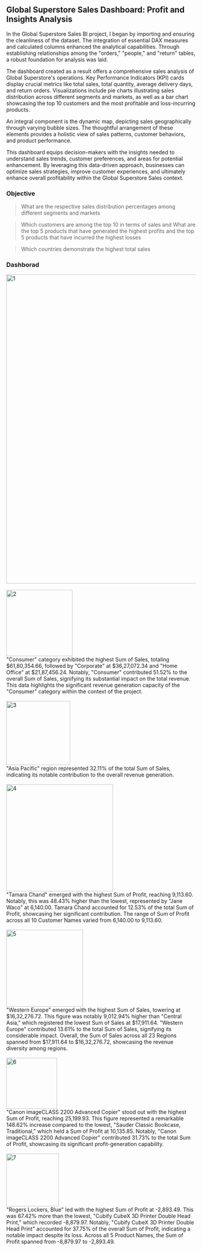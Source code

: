 ## Global Superstore Sales Dashboard: Profit and Insights Analysis

In the Global Superstore Sales BI project, I began by importing and ensuring the cleanliness of the dataset. The integration of essential DAX measures and calculated columns enhanced the analytical capabilities. Through establishing relationships among the "orders," "people," and "return" tables, a robust foundation for analysis was laid.

The dashboard created as a result offers a comprehensive sales analysis of Global Superstore's operations. Key Performance Indicators (KPI) cards display crucial metrics like total sales, total quantity, average delivery days, and return orders. Visualizations include pie charts illustrating sales distribution across different segments and markets, as well as a bar chart showcasing the top 10 customers and the most profitable and loss-incurring products.

An integral component is the dynamic map, depicting sales geographically through varying bubble sizes. The thoughtful arrangement of these elements provides a holistic view of sales patterns, customer behaviors, and product performance.

This dashboard equips decision-makers with the insights needed to understand sales trends, customer preferences, and areas for potential enhancement. By leveraging this data-driven approach, businesses can optimize sales strategies, improve customer experiences, and ultimately enhance overall profitability within the Global Superstore Sales context.

### Objective
>What are the respective sales distribution percentages among different segments and markets

>Which customers are among the top 10 in terms of sales and What are the top 5 products that have generated the highest profits and the top 5 products that have incurred the highest losses

>Which countries demonstrate the highest total sales

### Dashborad
<img width="820" alt="1" src="https://github.com/ayushpanchal909/Global-Superstore-sales-Dahborard/assets/142341609/2d8aede4-c7cc-40d4-8374-2209a2cf96f5">
<br>
<br>
<img width="176" alt="2" src="https://github.com/ayushpanchal909/Global-Superstore-sales-Dahborard/assets/142341609/d770dc64-c21b-4472-adcf-c455a277a9a2">

<br>
"Consumer" category exhibited the highest Sum of Sales, totaling $61,80,354.66, followed by "Corporate" at $36,27,072.34 and "Home Office" at $21,87,456.24. Notably, "Consumer" contributed 51.52% to the overall Sum of Sales, signifying its substantial impact on the total revenue. This data highlights the significant revenue generation capacity of the "Consumer" category within the context of the project.
<br>
<br>
<img width="170" alt="3" src="https://github.com/ayushpanchal909/Global-Superstore-sales-Dahborard/assets/142341609/5b2b9633-fd46-4ad8-a505-5145f2f52831">
<br>
"Asia Pacific" region represented 32.11% of the total Sum of Sales, indicating its notable contribution to the overall revenue generation.
<br>
<br>
<img width="284" alt="4" src="https://github.com/ayushpanchal909/Global-Superstore-sales-Dahborard/assets/142341609/805ae227-5003-430f-a580-62dfa27cd518">
<br>
"Tamara Chand" emerged with the highest Sum of Profit, reaching 9,113.60. Notably, this was 48.43% higher than the lowest, represented by "Jane Waco" at 6,140.00. Tamara Chand accounted for 12.53% of the total Sum of Profit, showcasing her significant contribution. The range of Sum of Profit across all 10 Customer Names varied from 6,140.00 to 9,113.60.
<br>
<br>
<img width="204" alt="5" src="https://github.com/ayushpanchal909/Global-Superstore-sales-Dahborard/assets/142341609/3c4af3a0-0dbe-4d2e-98a4-94e506f23fe6">
<br>
"Western Europe" emerged with the highest Sum of Sales, towering at $16,32,276.72. This figure was notably 9,012.94% higher than "Central Asia," which registered the lowest Sum of Sales at $17,911.64. "Western Europe" contributed 13.61% to the total Sum of Sales, signifying its considerable impact. Overall, the Sum of Sales across all 23 Regions spanned from $17,911.64 to $16,32,276.72, showcasing the revenue diversity among regions.
<br>
<br>
<img width="135" alt="6" src="https://github.com/ayushpanchal909/Global-Superstore-sales-Dahborard/assets/142341609/58c331fa-d97e-4c31-aed0-fd3a9c052205">

<br>
"Canon imageCLASS 2200 Advanced Copier" stood out with the highest Sum of Profit, reaching 25,199.93. This figure represented a remarkable 148.62% increase compared to the lowest, "Sauder Classic Bookcase, Traditional," which held a Sum of Profit at 10,135.85. Notably, "Canon imageCLASS 2200 Advanced Copier" contributed 31.73% to the total Sum of Profit, showcasing its significant profit-generation capability.
<br>
<br>
<img width="140" alt="7" src="https://github.com/ayushpanchal909/Global-Superstore-sales-Dahborard/assets/142341609/58081666-d1c3-44c8-8696-4c7c15108702">
<br>
"Rogers Lockers, Blue" led with the highest Sum of Profit at -2,893.49. This was 67.42% more than the lowest, "Cubify CubeX 3D Printer Double Head Print," which recorded -8,879.97. Notably, "Cubify CubeX 3D Printer Double Head Print" accounted for 37.75% of the overall Sum of Profit, indicating a notable impact despite its loss. Across all 5 Product Names, the Sum of Profit spanned from -8,879.97 to -2,893.49.
